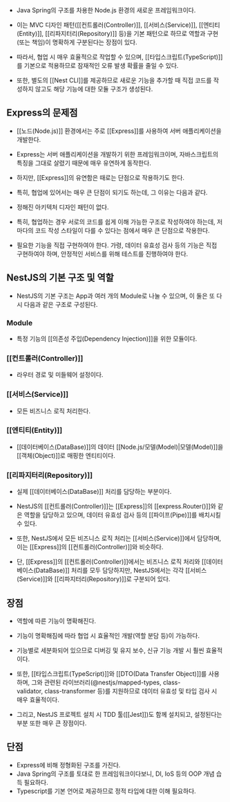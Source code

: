 - Java Spring의 구조를 차용한 Node.js 환경의 새로운 프레임워크이다.

- 이는 MVC 디자인 패턴([[컨트롤러(Controller)]], [[서비스(Service)]], [[엔티티(Entity)]], [[리파지터리(Repository)]] 등)을 기본 패턴으로 하므로 역할과 구현(또는 책임)이 명확하게 구분된다는 장점이 있다.

- 따라서, 협업 시 매우 효율적으로 작업할 수 있으며, [[타입스크립트(TypeScript)]]를 기본으로 적용하므로 잠재적인 오류 발생 확률을 줄일 수 있다.
- 또한, 별도의 [[Nest CLI]]를 제공하므로 새로운 기능을 추가할 때 직접 코드를 작성하지 않고도 해당 기능에 대한 모듈 구조가 생성된다. 


## Express의 문제점

- [[노드(Node.js)]] 환경에서는 주로 [[Express]]를 사용하여 서버 애플리케이션을 개발한다.

- Express는 서버 애플리케이션을 개발하기 위한 프레임워크이며, 자바스크립트의 특징을 그대로 살렸기 때문에 매우 유연하게 동작한다.
- 하지만, [[Express]]의 유연함은 때로는 단점으로 작용하기도 한다.
- 특히, 협업에 있어서는 매우 큰 단점이 되기도 하는데, 그 이유는 다음과 같다.

- 정해진 아키텍처 디자인 패턴이 없다. 
- 특히, 협업하는 경우 서로의 코드를 쉽게 이해 가능한 구조로 작성하여야 하는데, 저마다의 코드 작성 스타일이 다를 수 있다는 점에서 매우 큰 단점으로 작용한다.
- 필요한 기능을 직접 구현하여야 한다. 가령, 데이터 유효성 검사 등의 기능은 직접 구현하여야 하며, 안정적인 서비스를 위해 테스트를 진행하여야 한다.


## NestJS의 기본 구조 및 역할

- NestJS의 기본 구조는 App과 여러 개의 Module로 나눌 수 있으며, 이 둘은 또 다시 다음과 같은 구조로 구성된다.

###  Module

- 특정 기능의 [[의존성 주입(Dependency Injection)]]을 위한 모듈이다.
### [[컨트롤러(Controller)]] 

- 라우터 경로 및 미들웨어 설정이다.
### [[서비스(Service)]]
- 모든 비즈니스 로직 처리한다.
### [[엔티티(Entity)]]

- [[데이터베이스(DataBase)]]의 데이터 [[Node.js/모델(Model)|모델(Model)]]을 [[객체(Object)]]로 매핑한 엔티티이다.

### [[리파지터리(Repository)]]

- 실제 [[데이터베이스(DataBase)]] 처리를 담당하는 부분이다.

- NestJS의 [[컨트롤러(Controller)]]는 [[Express]]의 [[express.Router()]]와 같은 역할을 담당하고 있으며, 데이터 유효성 검사 등의 [[파이프(Pipe)]]를 배치시킬 수 있다. 

- 또한, NestJS에서 모든 비즈니스 로직 처리는 [[서비스(Service)]]에서 담당하며, 이는 [[Express]]의 [[컨트롤러(Controller)]]와 비슷하다.
- 단, [[Express]]의 [[컨트롤러(Controller)]]에서는 비즈니스 로직 처리와 [[데이터베이스(DataBase)]] 처리를 모두 담당하지만, NestJS에서는 각각 [[서비스(Service)]]와 [[리파지터리(Repository)]]로 구분되어 있다.


## 장점

- 역할에 따른 기능이 명확해진다.
- 기능이 명확해짐에 따라 협업 시 효율적인 개발(역할 분담 등)이 가능하다.
- 기능별로 세분화되어 있으므로 디버깅 및 유지 보수, 신규 기능 개발 시 훨씬 효율적이다.

- 또한, [[타입스크립트(TypeScript)]]와 [[DTO(Data Transfer Object)]]를 사용하며, 그와 관련된 라이브러리(@nestjs/mapped-types, class-validator, class-transformer 등)를 지원하므로 데이터 유효성 및 타입 검사 시 매우 효율적이다.
- 그리고, NestJS 프로젝트 설치 시 TDD 툴([[Jest]])도 함께 설치되고, 설정된다는 부분 또한 매우 큰 장점이다.

## 단점

- Express에 비해 정형화된 구조를 가진다.
- Java Spring의 구조를 토대로 한 프레임워크이다보니, DI, IoS 등의 OOP 개념 습득 필요하다.
- Typescript를 기본 언어로 제공하므로 정적 타입에 대한 이해 필요하다.